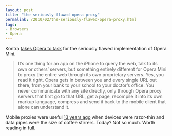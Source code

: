 ```yaml
---
layout: post
title: "the seriously flawed opera proxy"
permalink: /2010/02/the-seriously-flawed-opera-proxy.html
tags:
- Browsers
- Opera
---
```


Kontra [takes Opera to task](http://counternotions.com/2010/02/18/mini/) for the seriously flawed implementation of Opera Mini.

> It’s one thing for an app on the iPhone to query the web, talk to its own or others’ servers, but something entirely different for Opera Mini to proxy the entire web through its own proprietary servers. Yes, you read it right. Opera gets in between you and every single URL out there, from your bank to your school to your doctor’s office. You never communicate with any site directly, only through Opera proxy servers that first go to that URL, get a page, recompile it into its own markup language, compress and send it back to the mobile client that alone can understand it.

Mobile proxies were useful [13 years ago](http://www.theobvious.com/archive/1997/07/28.html) when devices were razor-thin and data pipes were the size of coffee stirrers. Today? Not so much. Worth reading in full.